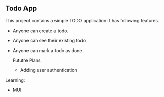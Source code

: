 ## Todo App

This project contains a simple TODO  application it has following features.

- Anyone can create a todo.
- Anyone can see their existing todo
- Anyone can mark a todo as done.


  Fututre Plans
  - Adding user authentication


Learning: 
- MUI
